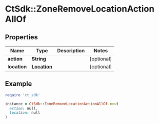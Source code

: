 # CtSdk::ZoneRemoveLocationActionAllOf

## Properties

| Name | Type | Description | Notes |
| ---- | ---- | ----------- | ----- |
| **action** | **String** |  | [optional] |
| **location** | [**Location**](Location.md) |  | [optional] |

## Example

```ruby
require 'ct_sdk'

instance = CtSdk::ZoneRemoveLocationActionAllOf.new(
  action: null,
  location: null
)
```

